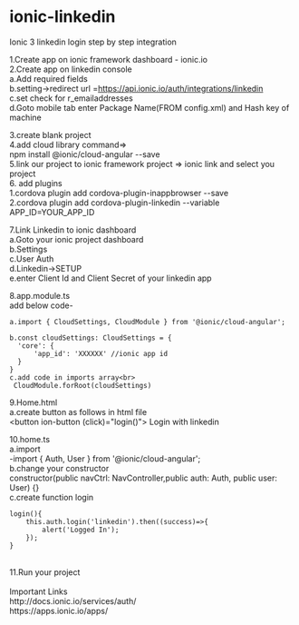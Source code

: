 # ionic-linkedin
Ionic 3 linkedin login step by step integration


	
1.Create app on ionic framework dashboard - ionic.io<br>
2.Create app on linkedin console<br>
	a.Add required fields<br>
	b.setting->redirect url =https://api.ionic.io/auth/integrations/linkedin<br>
	c.set check for r_emailaddresses<br>
	d.Goto mobile tab enter Package Name(FROM config.xml) and Hash key of machine <br>

3.create blank project<br>
4.add cloud library command=> <br>
  npm install @ionic/cloud-angular --save<br>
5.link our project to ionic framework project => ionic link and select you project<br>
6. add plugins<br>
	1.cordova plugin add cordova-plugin-inappbrowser --save<br>
	2.cordova plugin add cordova-plugin-linkedin --variable APP_ID=YOUR_APP_ID<br>

7.Link Linkedin to ionic dashboard<br>
	a.Goto your ionic project dashboard<br>
	b.Settings<br>
	c.User Auth<br>
	d.Linkedin->SETUP<br>
	e.enter Client Id and Client Secret of your linkedin app<br>

8.app.module.ts<br>
	add below code-<br>

	a.import { CloudSettings, CloudModule } from '@ionic/cloud-angular';

	b.const cloudSettings: CloudSettings = {
	  'core': {
	      'app_id': 'XXXXXX' //ionic app id
	  }
	}
	c.add code in imports array<br>
	 CloudModule.forRoot(cloudSettings)




9.Home.html<br>
	a.create button as follows in html file<br>
	<button ion-button (click)="login()"> Login with linkedin</button><br>

10.home.ts<br>
	a.import <br>
	-import { Auth, User } from '@ionic/cloud-angular';<br>
	b.change your constructor<br>
	 constructor(public navCtrl: NavController,public auth: Auth, public user: User) {}<br>
	c.create function login<br>

	login(){  	
  		this.auth.login('linkedin').then((success)=>{
  			alert('Logged In');
  		});
  	}
<br>
11.Run your project<br>
	<br>
Important Links<br>
http://docs.ionic.io/services/auth/<br>
https://apps.ionic.io/apps/
